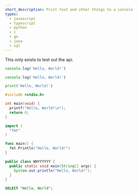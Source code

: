 ```yaml
---
short_description: Print text and other things to a console
types:
  - javascript
  - typescript
  - python
  - c
  - go
  - java
  - sql
---
```


This only exists to test out the api.

```javascript
console.log('Hello, World!')
```

```typescript
console.log('Hello, World!')
```

```python
print('Hello, World!')
```

```c
#include <stdio.h>

int main(void) {
  printf("Hello, World!\n");
  return 0;
}
```

```go
import (
  "fmt"
)

func main() {
  fmt.Println("Hello, World!")
}
```

```java
public class WHYYYYYY {
  public static void main(String[] args) {
    System.out.println("Hello, World!");
  }
}
```

```sql
SELECT "Hello, World";
```
